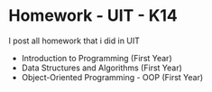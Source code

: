 # Homework - UIT - K14
 I post all homework that i did in UIT
- Introduction to Programming (First Year)
- Data Structures and Algorithms (First Year)
- Object-Oriented Programming - OOP (First Year)

